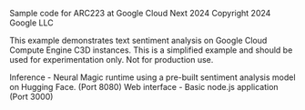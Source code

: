 Sample code for ARC223 at Google Cloud Next 2024
Copyright 2024 Google LLC

This example demonstrates text sentiment analysis on Google Cloud Compute Engine C3D instances.
This is a simplified example and should be used for experimentation only. Not for production use.

Inference - Neural Magic runtime using a pre-built sentiment analysis model on Hugging Face. (Port 8080)
Web interface - Basic node.js application (Port 3000)
